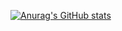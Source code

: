 [![Anurag's GitHub stats](https://github-readme-stats.vercel.app/api?username=luan-vilela&show_icons=true&theme=gruvbox)](https://github.com/anuraghazra/github-readme-stats)


<!--
**luan-vilela/luan-vilela** is a ✨ _special_ ✨ repository because its `README.md` (this file) appears on your GitHub profile.

Here are some ideas to get you started:

- 🔭 I’m currently working on ...
- 🌱 I’m currently learning ...
- 👯 I’m looking to collaborate on ...
- 🤔 I’m looking for help with ...
- 💬 Ask me about ...
- 📫 How to reach me: ...
- 😄 Pronouns: ...
- ⚡ Fun fact: ...
-->
